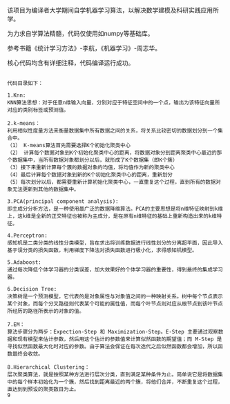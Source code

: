 该项目为编译者大学期间自学机器学习算法，以解决数学建模及科研实践应用所学。

为力求自学算法精髓，代码仅使用如numpy等基础库。

参考书籍《统计学习方法》-李航，《机器学习》-周志华。

核心代码均含有详细注释，代码编译运行成功。
~~~~~~~~~~~~~~~~~~~~~~~~~~~~~~~~~~~~~~~~~~~~~~~~~~~~~~~~~~~~~~~~~~~~~~~~~~~~

代码目录如下：

1.Knn:
KNN算法思想：对于任意n维输入向量，分别对应于特征空间中的一个点，输出为该特征向量所对应的类别标签或预测值。

2.k-means：
利用相似性度量方法来衡量数据集中所有数据之间的关系，将关系比较密切的数据划分到一个集合中。
（1） K-means算法首先需要选择K个初始化聚类中心
（2） 计算每个数据对象到K个初始化聚类中心的距离，将数据对象分到距离聚类中心最近的那个数据集中，当所有数据对象都划分以后，就形成了K个数据集（即K个簇）
（3）接下来重新计算每个簇的数据对象的均值，将均值作为新的聚类中心
（4）最后计算每个数据对象到新的K个初始化聚类中心的距离，重新划分
（5）每次划分以后，都需要重新计算初始化聚类中心，一直重复这个过程，直到所有的数据对象无法更新到其他的数据集中。

3.PCA(principal component analysis):
即主成分分析方法，是一种使用最广泛的数据降维算法。PCA的主要思想是将n维特征映射到k维上，这k维是全新的正交特征也被称为主成分，是在原有n维特征的基础上重新构造出来的k维特征。

4.Perceptron:
感知机是二类分类的线性分类模型，旨在求出将训练数据进行线性划分的分离超平面，因此导入基于误分类的损失函数，利用梯度下降法对损失函数进行极小化，求得感知机模型。

5.Adaboost:
通过每次降低个体学习器的分类误差，加大效果好的个体学习器的重要性，得到最终的集成学习器。

6.Decision Tree:
决策树是一个预测模型，它代表的是对象属性与对象值之间的一种映射关系。树中每个节点表示某个对象，而每个分叉路径则代表某个可能的属性值，而每个叶节点则对应从根节点到该叶节点所经历的路径所表示的对象的值。

7.EM：
算法步骤分为两步：Expection-Step 和 Maximization-Step。E-Step 主要通过观察数据和现有模型来估计参数，然后用这个估计的参数值来计算似然函数的期望值；而 M-Step 是寻找似然函数最大化时对应的参数。由于算法会保证在每次迭代之后似然函数都会增加，所以函数最终会收敛。

8.Hierarchical Clustering：
层次聚类算法，就是按照某种方法进行层次分类，直到满足某种条件为止。简单说它是将数据集中的每个样本初始化为一个簇，然后找到距离最近的两个簇，将他们合并，不断重复这个过程，直达到到预设的聚类数目为止。
9

